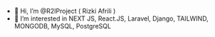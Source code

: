 - 👋 Hi, I’m @R2IProject ( Rizki Afrili )
- 👀 I’m interested in NEXT JS, React.JS, Laravel, Django, TAILWIND, MONGODB, MySQL, PostgreSQL
